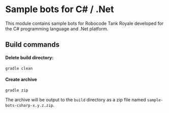 # Sample bots for C# / .Net

This module contains sample bots for Robocode Tank Royale developed for the C# programming language and .Net platform.

## Build commands

#### Delete build directory:

    gradle clean

#### Create archive

    gradle zip

The archive will be output to the `build` directory as a zip file named `sample-bots-csharp-x.y.z.zip`.
